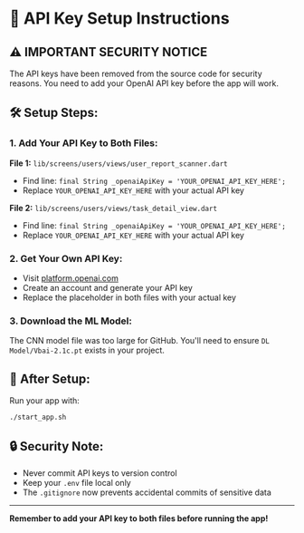 # 🔐 API Key Setup Instructions

## ⚠️ IMPORTANT SECURITY NOTICE

The API keys have been removed from the source code for security reasons. You need to add your OpenAI API key before the app will work.

## 🛠️ Setup Steps:

### 1. Add Your API Key to Both Files:

**File 1:** `lib/screens/users/views/user_report_scanner.dart`
- Find line: `final String _openaiApiKey = 'YOUR_OPENAI_API_KEY_HERE';`
- Replace `YOUR_OPENAI_API_KEY_HERE` with your actual API key

**File 2:** `lib/screens/users/views/task_detail_view.dart`
- Find line: `final String _openaiApiKey = 'YOUR_OPENAI_API_KEY_HERE';`
- Replace `YOUR_OPENAI_API_KEY_HERE` with your actual API key

### 2. Get Your Own API Key:
- Visit [platform.openai.com](https://platform.openai.com)
- Create an account and generate your API key
- Replace the placeholder in both files with your actual key

### 3. Download the ML Model:
The CNN model file was too large for GitHub. You'll need to ensure `DL Model/Vbai-2.1c.pt` exists in your project.

## 🚀 After Setup:
Run your app with:
```bash
./start_app.sh
```

## 🔒 Security Note:
- Never commit API keys to version control
- Keep your `.env` file local only
- The `.gitignore` now prevents accidental commits of sensitive data

---
**Remember to add your API key to both files before running the app!**